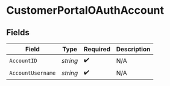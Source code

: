 # CustomerPortalOAuthAccount


## Fields

| Field              | Type               | Required           | Description        |
| ------------------ | ------------------ | ------------------ | ------------------ |
| `AccountID`        | *string*           | :heavy_check_mark: | N/A                |
| `AccountUsername`  | *string*           | :heavy_check_mark: | N/A                |
